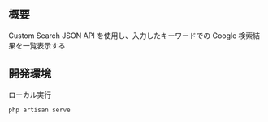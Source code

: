 ## 概要

Custom Search JSON API を使用し、入力したキーワードでの Google 検索結果を一覧表示する

## 開発環境

ローカル実行

```
php artisan serve
```
